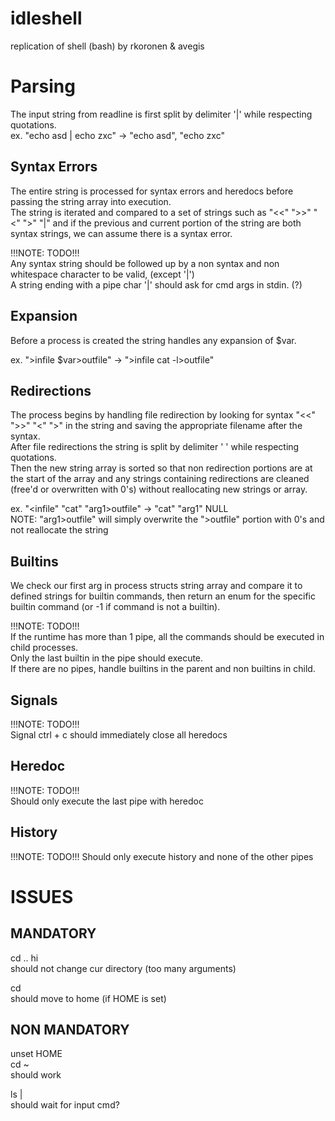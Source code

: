 # idleshell
replication of shell (bash) by rkoronen & avegis  

# Parsing
The input string from readline is first split by delimiter '|' while respecting quotations.  
ex. "echo asd | echo zxc"   ->   "echo asd", "echo zxc"  

## Syntax Errors
The entire string is processed for syntax errors and heredocs before passing the string array into execution.  
The string is iterated and compared to a set of strings such as "<<" ">>" "<" ">" "|" and if the previous and current portion of
the string are both syntax strings, we can assume there is a syntax error.  

!!!NOTE: TODO!!!  
Any syntax string should be followed up by a non syntax and non whitespace character to be valid, (except '|')  
A string ending with a pipe char '|' should ask for cmd args in stdin. (?)  

## Expansion
Before a process is created the string handles any expansion of $var.  

ex. ">infile $var>outfile"    ->    ">infile cat -l>outfile"  

## Redirections
The process begins by handling file redirection by looking for syntax "<<" ">>" "<" ">" in the string
and saving the appropriate filename after the syntax.  
After file redirections the string is split by delimiter ' ' while respecting quotations.  
Then the new string array is sorted so that non redirection portions are at the start of the array and
any strings containing redirections are cleaned (free'd or overwritten with 0's) without reallocating new strings or array.  

ex. "<infile" "cat" "arg1>outfile"    ->    "cat" "arg1" NULL  
NOTE: "arg1>outfile" will simply overwrite the ">outfile" portion with 0's and not reallocate the string  

## Builtins
We check our first arg in process structs string array and compare it to defined strings for builtin commands,
then return an enum for the specific builtin command (or -1 if command is not a builtin).  

!!!NOTE: TODO!!!  
If the runtime has more than 1 pipe, all the commands should be executed in child processes.  
Only the last builtin in the pipe should execute.  
If there are no pipes, handle builtins in the parent and non builtins in child.  

## Signals

!!!NOTE: TODO!!!  
Signal ctrl + c should immediately close all heredocs  

## Heredoc

!!!NOTE: TODO!!!  
Should only execute the last pipe with heredoc  

## History

!!!NOTE: TODO!!!
Should only execute history and none of the other pipes

# ISSUES

## MANDATORY 

cd .. hi  
should not change cur directory (too many arguments)  

cd  
should move to home (if HOME is set)  

## NON MANDATORY

unset HOME  
cd ~  
should work  

ls |  
should wait for input cmd?  
